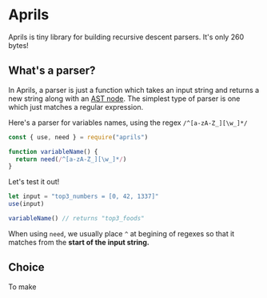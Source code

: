 # Aprils

Aprils is tiny library for building recursive descent parsers. It's only 260 bytes!


## What's a parser?

In Aprils, a parser is just a function which takes an input string and returns a new string along with an [AST node](https://en.wikipedia.org/wiki/Abstract_syntax_tree). The simplest type of parser is one which just matches a regular expression.

Here's a parser for variables names, using the regex `/^[a-zA-Z_][\w_]*/`  

```js
const { use, need } = require("aprils")

function variableName() {
  return need(/^[a-zA-Z_][\w_]*/)
}
```

Let's test it out!

```js
let input = "top3_numbers = [0, 42, 1337]"
use(input)

variableName() // returns "top3_foods"
```

When using `need`, we usually place `^` at begining of regexes so that it matches from the **start of the input string.**


## Choice

To make 
